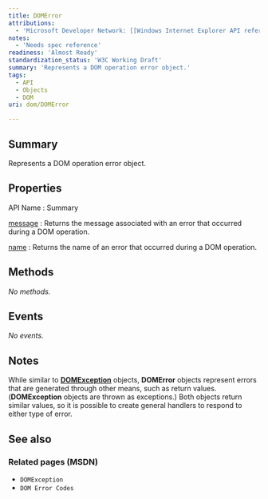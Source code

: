 ```yaml
---
title: DOMError
attributions:
  - 'Microsoft Developer Network: [[Windows Internet Explorer API reference](http://msdn.microsoft.com/en-us/library/ie/hh828809%28v=vs.85%29.aspx) Article]'
notes:
  - 'Needs spec reference'
readiness: 'Almost Ready'
standardization_status: 'W3C Working Draft'
summary: 'Represents a DOM operation error object.'
tags:
  - API
  - Objects
  - DOM
uri: dom/DOMError

---
```

## <span>Summary</span>

Represents a DOM operation error object.

## <span>Properties</span>

API Name
:   Summary

[message](/dom/DOMError/message)
:   Returns the message associated with an error that occurred during a DOM operation.

[name](/dom/DOMError/name)
:   Returns the name of an error that occurred during a DOM operation.

## <span>Methods</span>

*No methods.*

## <span>Events</span>

*No events.*

## <span>Notes</span>

While similar to [**DOMException**](/dom/DOMException) objects, **DOMError** objects represent errors that are generated through other means, such as return values. (**DOMException** objects are thrown as exceptions.) Both objects return similar values, so it is possible to create general handlers to respond to either type of error.

## <span>See also</span>

### <span>Related pages (MSDN)</span>

-   `DOMException`
-   `DOM Error Codes`
